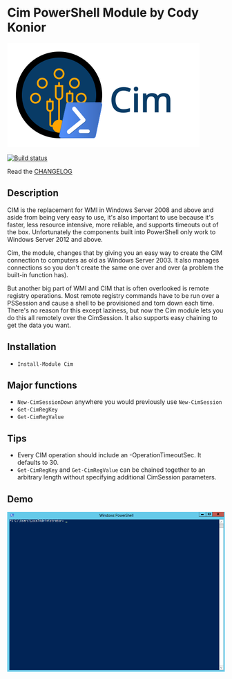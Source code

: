 # Cim PowerShell Module by Cody Konior

![Cim logo][1]

[![Build status](https://ci.appveyor.com/api/projects/status/1e2t9v0rfhuy5awk?svg=true)](https://ci.appveyor.com/project/codykonior/cim)

Read the [CHANGELOG][3]

## Description

CIM is the replacement for WMI in Windows Server 2008 and above and aside from being very easy to use, it's also important to use
because it's faster, less resource intensive, more reliable, and supports timeouts out of the box. Unfortunately the components
built into PowerShell only work to Windows Server 2012 and above.

Cim, the module, changes that by giving you an easy way to create the CIM connection to computers as old as Windows Server 2003. It
also manages connections so you don't create the same one over and over (a problem the built-in function has).

But another big part of WMI and CIM that is often overlooked is remote registry operations. Most remote registry commands have to
be run over a PSSession and cause a shell to be provisioned and torn down each time. There's no reason for this except laziness,
but now the Cim module lets you do this all remotely over the CimSession. It also supports easy chaining to get the data you
want.

## Installation
- `Install-Module Cim`

## Major functions
- `New-CimSessionDown` anywhere you would previously use `New-CimSession`
- `Get-CimRegKey`
- `Get-CimRegValue`

## Tips
- Every CIM operation should include an -OperationTimeoutSec. It defaults to 30.
- `Get-CimRegKey` and `Get-CimRegValue` can be chained together to an arbitrary
  length without specifying additional CimSession parameters.

## Demo

![Demo of differences between existing CIM and the new CIM commands][2]

[1]: Images/cim.ai.svg
[2]: Images/cim.gif
[3]: CHANGELOG.md
